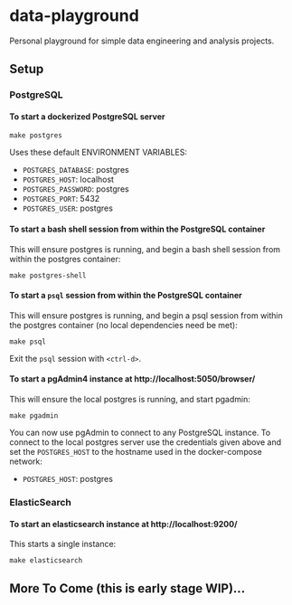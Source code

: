 # data-playground

Personal playground for simple data engineering and analysis projects.

## Setup

### PostgreSQL

#### To start a dockerized PostgreSQL server

```
make postgres
```

Uses these default ENVIRONMENT VARIABLES:

- `POSTGRES_DATABASE`: postgres
- `POSTGRES_HOST`: localhost
- `POSTGRES_PASSWORD`: postgres
- `POSTGRES_PORT`: 5432
- `POSTGRES_USER`: postgres

#### To start a bash shell session from within the PostgreSQL container

This will ensure postgres is running, and begin a bash shell session from
within the postgres container:

```
make postgres-shell
```

#### To start a `psql` session from within the PostgreSQL container

This will ensure postgres is running, and begin a psql session from within the
postgres container (no local dependencies need be met):

```
make psql
```

Exit the `psql` session with `<ctrl-d>`.

#### To start a pgAdmin4 instance at http://localhost:5050/browser/

This will ensure the local postgres is running, and start pgadmin:

```
make pgadmin
```

You can now use pgAdmin to connect to any PostgreSQL instance. To connect to
the local postgres server use the credentials given above and set the
`POSTGRES_HOST` to the hostname used in the docker-compose network:

- `POSTGRES_HOST`: postgres

### ElasticSearch

#### To start an elasticsearch instance at http://localhost:9200/

This starts a single instance:

```
make elasticsearch
```

## More To Come (this is early stage WIP)...
